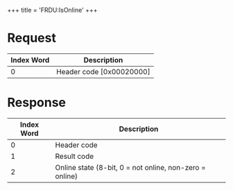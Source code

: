 +++
title = 'FRDU:IsOnline'
+++

# Request

| Index Word | Description                |
|------------|----------------------------|
| 0          | Header code \[0x00020000\] |

# Response

| Index Word | Description                                             |
|------------|---------------------------------------------------------|
| 0          | Header code                                             |
| 1          | Result code                                             |
| 2          | Online state (8-bit, 0 = not online, non-zero = online) |